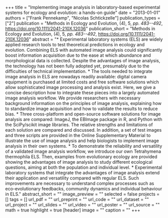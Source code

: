 +++
title = "Implementing image analysis in laboratory-based experimental systems for ecology and evolution: a hands-on guide"
date = "2013-01-01"
authors = ["Frank Pennekamp", "Nicolas Schtickzelle"]
publication_types = ["2"]
publication = "Methods in Ecology and Evolution, (4), 5, _pp. 483--492_, https://doi.org/10.1111/2041-210X.12036"
publication_short = "Methods in Ecology and Evolution, (4), 5, _pp. 483--492_, https://doi.org/10.1111/2041-210X.12036"
abstract = "* Experimental laboratory systems (ELS) are widely applied research tools to test theoretical predictions in ecology and evolution. Combining ELS with automated image analysis could significantly boost information acquisition due to the ease at which abundance and morphological data is collected. Despite the advantages of image analysis, the technology has not been fully adopted yet, presumably due to the difficulties of technical implementation. * The tools needed to integrate image analysis in ELS are nowadays readily available: digital camera equipment is purchased at limited costs and free software solutions which allow sophisticated image processing and analysis exist. Here, we give a concise description how to integrate these pieces into a largely automated image analysis workflow. We provide researchers with necessary background information on the principles of image analysis, explaining how to standardize image acquisition and how to validate the results to reduce bias. * Three cross-platform and open-source software solutions for image analysis are compared: ImageJ, the EBImage package in R, and Python with the SciPy/scikit image libraries. The relative strengths and limitations of each solution are compared and discussed. In addition, a set of test images and three scripts are provided in the Online Supplementary Material to illustrate the use of image analysis and help biologists to implement image analysis in their own systems. * To demonstrate the reliability and versatility of a validated image analysis workflow, we introduce our own Tetrahymena thermophila ELS. Then, examples from evolutionary ecology are provided showing the advantages of image analysis to study different ecological questions, aiming at both the population and individual level. * Experimental laboratory systems that integrate the advantages of image analysis extend their application and versatility compared with regular ELS. Such improvements are necessary to understand complex processes such as eco-evolutionary feedbacks, community dynamics and individual behaviour in ELS."
abstract_short = ""
image_preview = ""
selected = false
projects = []
tags = []
url_pdf = ""
url_preprint = ""
url_code = ""
url_dataset = ""
url_project = ""
url_slides = ""
url_video = ""
url_poster = ""
url_source = ""
math = true
highlight = true
[header]
image = ""
caption = ""
+++